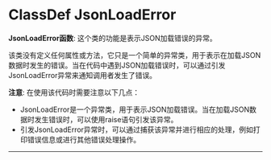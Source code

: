 # ClassDef JsonLoadError
**JsonLoadError函数**: 这个类的功能是表示JSON加载错误的异常。

该类没有定义任何属性或方法，它只是一个简单的异常类，用于表示在加载JSON数据时发生的错误。当在代码中遇到JSON加载错误时，可以通过引发JsonLoadError异常来通知调用者发生了错误。

**注意**: 在使用该代码时需要注意以下几点：
- JsonLoadError是一个异常类，用于表示JSON加载错误。当在加载JSON数据时发生错误时，可以使用raise语句引发该异常。
- 引发JsonLoadError异常时，可以通过捕获该异常并进行相应的处理，例如打印错误信息或进行其他错误处理操作。
***
